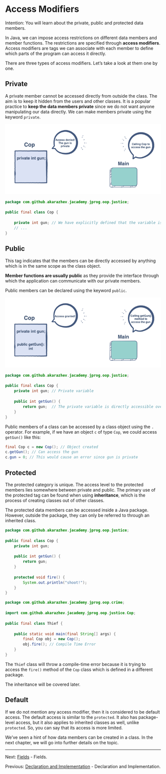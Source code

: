 # Access Modifiers

Intention: You will learn about the private, public and protected data members.

In Java, we can impose access restrictions on different data members and member functions. 
The restrictions are specified through <b>access modifiers</b>. Access modifiers are tags we can associate with 
each member to define which parts of the program can access it directly.

There are three types of access modifiers. Let’s take a look at them one by one.

## Private

A private member cannot be accessed directly from outside the class. The aim is to keep it hidden from the users 
and other classes. It is a popular practice to <b>keep the data members private</b> since we do not want anyone 
manipulating our data directly. We can make members private using the keyword `private`.

![alt text](../../etc/oop/mdf-1.png "Class")

```java
package com.github.akarazhev.jacademy.jprog.oop.justice;

public final class Cop {

    private int gun; // We have explicitly defined that the variable is private
    // ...
}
```

## Public

This tag indicates that the members can be directly accessed by anything which is in the same scope as the class object.

<b>Member functions are usually public</b> as they provide the interface through which the application can communicate 
with our private members.

Public members can be declared using the keyword `public`.

![alt text](../../etc/oop/mdf-2.png "Class")

```java
package com.github.akarazhev.jacademy.jprog.oop.justice;

public final class Cop {
    private int gun; // Private variable

    public int getGun() {
        return gun;  // The private variable is directly accessible over here!
    }
}
```

Public members of a class can be accessed by a class object using the `.` operator. For example, if we have an object `c` 
of type `Cop`, we could access `getGun()` like this:

```java
final Cop c = new Cop(); // Object created
c.getGun(); // Can access the gun
c.gun = 0; // This would cause an error since gun is private
```

## Protected

The protected category is unique. The access level to the protected members lies somewhere between private and public. 
The primary use of the protected tag can be found when using <b>inheritance</b>, which is the process of creating classes 
out of other classes.

The protected data members can be accessed inside a Java package. However, outside the package, they can only be 
referred to through an inherited class.

```java
package com.github.akarazhev.jacademy.jprog.oop.justice;

public final class Cop {
    private int gun;

    public int getGun() {
        return gun;
    }

    protected void fire() {
        System.out.println("shoot!");
    }
}
```

```java
package com.github.akarazhev.jacademy.jprog.oop.crime;

import com.github.akarazhev.jacademy.jprog.oop.justice.Cop;

public final class Thief {

    public static void main(final String[] args) {
        final Cop obj = new Cop();
        obj.fire(); // Compile Time Error
    }
}
```

The `Thief` class will throw a compile-time error because it is trying to access the `fire()` method of the `Cop` class 
which is defined in a different package.

The inheritance will be covered later.

## Default

If we do not mention any access modifier, then it is considered to be default access. The default access is similar to 
the `protected`. It also has package-level access, but it also applies to inherited classes as well, unlike `protected`. 
So, you can say that its access is more limited.

We’ve seen a hint of how data members can be created in a class. In the next chapter, we will go into further details 
on the topic.

<hr>

Next: [Fields](chapter_4.md "Fields") - Fields.

Previous: [Declaration and Implementation](chapter_2.md "Declaration and Implementation") - Declaration and Implementation.